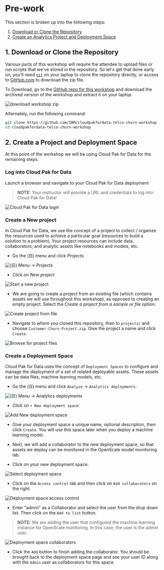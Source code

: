 # Pre-work

This section is broken up into the following steps:

1. [Download or Clone the Repository](#1-download-or-clone-the-repository)
1. [Create an Analytics Project and Deployment Space](#2-create-a-project-and-deployment-space)

## 1. Download or Clone the Repository

Various parts of this workshop will require the attendee to upload files or run scripts that we've stored in the repository. So let's get that done early on, you'll need [`git`](https://git-scm.com) on your laptop to clone the repository directly, or access to [GitHub.com](https://github.com/) to download the zip file.

To Download, go to the [GitHub repo for this workshop](https://github.com/IBM/cloudpakfordata-telco-churn-workshop) and download the archived version of the workshop and extract it on your laptop.

![download workshop zip](../.gitbook/assets/images/generic/cp4d-telco-workshop-git-zip-download.png)

Alternately, run the following command:

```bash
git clone https://github.com/IBM/cloudpakfordata-telco-churn-workshop
cd cloudpakfordata-telco-churn-workshop
```

## 2. Create a Project and Deployment Space

At this point of the workshop we will be using Cloud Pak for Data for the remaining steps.

### Log into Cloud Pak for Data

Launch a browser and navigate to your Cloud Pak for Data deployment

> **NOTE:** Your instructor will provide a URL and credentials to log into Cloud Pak for Data!

![Cloud Pak for Data login](../.gitbook/assets/images/manage/cpd-login.png)

### Create a New project

In Cloud Pak for Data, we use the concept of a project to collect / organize the resources used to achieve a particular goal (resources to build a solution to a problem). Your project resources can include data, collaborators, and analytic assets like notebooks and models, etc.

* Go the (☰) menu and click *Projects*

![(☰) Menu -> Projects](../.gitbook/assets/images/manage/cpd-projects-menu.png)

* Click on *New project*

![Start a new project](../.gitbook/assets/images/manage/cpd-new-project.png)

* We are going to create a project from an existing file (which contains assets we will use throughout this workshop), as opposed to creating an empty project. Select the _*Create a project from a sample or file*_ option:

![Create project from file](../.gitbook/assets/images/openscale-config/openscale-config-create-project-from-sample.png)

* Navigate to where you cloned this repository, then to `projects/` and choose `Customer-Churn-Project.zip`. Give the project a name and click `Create`:

![Browse for project files](../.gitbook/assets/images/manage/cpd-importproject.png)

### Create a Deployment Space

Cloud Pak for Data uses the concept of `Deployment Spaces` to configure and manage the deployment of a set of related deployable assets. These assets can be data files, machine learning models, etc.

* Go the (☰) menu and click `Analyze` -> `Analytics deployments`:

![(☰) Menu -> Analytics deployments](../.gitbook/assets/images/manage/ChooseAnalyticsDeployments.png)

* Click on `+ New deployment space`:

![Add New deployment space](../.gitbook/assets/images/manage/addNewDeploymentSpace.png)

* Give your deployment space a unique name, optional description, then click `Create`. You will use this space later when you deploy a machine learning model.

* Next, we will add a collaborator to the new deployment space, so that assets we deploy can be monitored in the OpenScale model monitoring lab.

* Click on your new deployment space.

![Select deployment space](../.gitbook/assets/images/manage/selectNewDeploymentSpace.png)

* Click on the `Access control` tab and then click on `Add collaborators` on the right.

![Deployment space access control](../.gitbook/assets/images/manage/deploymentSpaceAccessControl.png)

* Enter "admin" as a Collaborator and select the user from the drop down list. Then click on the `Add to list` button.

> **NOTE:** We are adding the user that configured the machine learning instance for OpenScale monitoring. In this case, the user is the admin user.

![Deployment space collaborators](../.gitbook/assets/images/manage/deploymentSpaceAddCollaborator.png)

* Click the `Add` button to finish adding the collaborator. You should be brought back to the deployment space page and see your user ID along with the `Admin` user as collaborators for this space.
